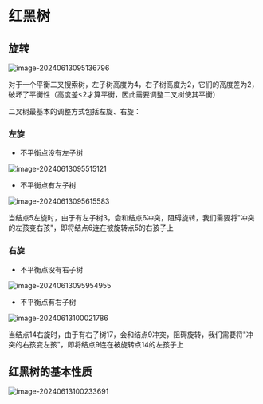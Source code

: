 # 红黑树

## 旋转

![image-20240613095136796](https://yzfzzz.oss-cn-shenzhen.aliyuncs.com/image/image-20240613095136796.png)

对于一个平衡二叉搜索树，左子树高度为4，右子树高度为2，它们的高度差为2，破坏了平衡性（高度差<2才算平衡，因此需要调整二叉树使其平衡）

二叉树最基本的调整方式包括左旋、右旋：

### 左旋

- 不平衡点没有左子树

![image-20240613095515121](https://yzfzzz.oss-cn-shenzhen.aliyuncs.com/image/image-20240613095515121.png)

- 不平衡点有左子树

![image-20240613095615583](https://yzfzzz.oss-cn-shenzhen.aliyuncs.com/image/image-20240613095615583.png)

当结点5左旋时，由于有左子树3，会和结点6冲突，阻碍旋转，我们需要将"冲突的左孩变右孩"，即将结点6连在被旋转点5的右孩子上



### 右旋

- 不平衡点没有右子树

![image-20240613095954955](https://yzfzzz.oss-cn-shenzhen.aliyuncs.com/image/image-20240613095954955.png)

- 不平衡点有右子树

![image-20240613100021786](https://yzfzzz.oss-cn-shenzhen.aliyuncs.com/image/image-20240613100021786.png)

当结点14右旋时，由于有右子树17，会和结点9冲突，阻碍旋转，我们需要将"冲突的右孩变左孩"，即将结点9连在被旋转点14的左孩子上



## 红黑树的基本性质

![image-20240613100233691](https://yzfzzz.oss-cn-shenzhen.aliyuncs.com/image/image-20240613100233691.png)